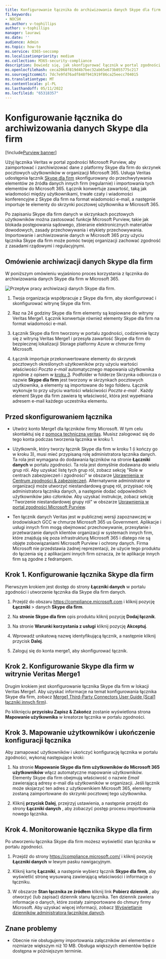 ```yaml
---
title: Konfigurowanie łącznika do archiwizowania danych Skype dla firm w Microsoft 365
f1.keywords:
- NOCSH
ms.author: v-tophillips
author: v-tophillips
manager: laurawi
ms.date: ''
audience: Admin
ms.topic: how-to
ms.service: O365-seccomp
ms.localizationpriority: medium
ms.collection: M365-security-compliance
description: Dowiedz się, jak skonfigurować łącznik w portal zgodności Microsoft Purview i używać go do importowania i archiwizowania danych z Skype dla firm do Microsoft 365.
ms.openlocfilehash: ceca2068f819d4b7bec32ab65e673b055775c217
ms.sourcegitcommit: 7dc7e9fd76adf848f941919f86ca25eecc704015
ms.translationtype: MT
ms.contentlocale: pl-PL
ms.lasthandoff: 05/11/2022
ms.locfileid: "65318357"
---
```

# <a name="set-up-a-connector-to-archive-skype-for-business-data"></a>Konfigurowanie łącznika do archiwizowania danych Skype dla firm

[!include[Purview banner](../includes/purview-rebrand-banner.md)]

Użyj łącznika Veritas w portal zgodności Microsoft Purview, aby zaimportować i zarchiwizować dane z platformy Skype dla firm do skrzynek pocztowych użytkowników w organizacji Microsoft 365. Usługa Veritas udostępnia łącznik [Skype dla firm](https://www.veritas.com/en/au/insights/merge1/skype-for-business) skonfigurowany do przechwytywania elementów ze źródła danych innych firm (regularnie) i importowania tych elementów do Microsoft 365. Łącznik konwertuje zawartość, taką jak wiadomości między użytkownikami, trwałe czaty i wiadomości konferencyjne z Skype dla firm na format wiadomości e-mail, a następnie importuje te elementy do skrzynki pocztowej użytkownika w Microsoft 365.

Po zapisaniu Skype dla firm danych w skrzynkach pocztowych użytkowników można zastosować funkcje Microsoft Purview, takie jak blokada postępowania sądowego, zbieranie elektronicznych materiałów dowodowych, zasady przechowywania i etykiety przechowywania. Importowanie i archiwizowanie danych w Microsoft 365 przy użyciu łącznika Skype dla firm może pomóc twojej organizacji zachować zgodność z zasadami rządowymi i regulacyjnymi.

## <a name="overview-of-archiving-skype-for-business-data"></a>Omówienie archiwizacji danych Skype dla firm

W poniższym omówieniu wyjaśniono proces korzystania z łącznika do archiwizowania danych Skype dla firm w Microsoft 365.

![Przepływ pracy archiwizacji danych Skype dla firm.](../media/SkypeforBusinessConnectorWorkflow.png)

1. Twoja organizacja współpracuje z Skype dla firm, aby skonfigurować i skonfigurować witrynę Skype dla firm.

2. Raz na 24 godziny Skype dla firm elementy są kopiowane do witryny Veritas Merge1. Łącznik konwertuje również elementy Skype dla firm na format wiadomości e-mail.

3. Łącznik Skype dla firm tworzony w portalu zgodności, codziennie łączy się z witryną Veritas Merge1 i przesyła zawartość Skype dla firm do bezpiecznej lokalizacji Storage platformy Azure w chmurze firmy Microsoft.

4. Łącznik importuje przekonwertowane elementy do skrzynek pocztowych określonych użytkowników przy użyciu wartości właściwości *Poczta e-mail* automatycznego mapowania użytkownika zgodnie z opisem w [kroku 3](#step-3-map-users-and-complete-the-connector-setup). Podfolder w folderze Skrzynka odbiorcza o nazwie **Skype dla firm** jest tworzony w skrzynkach pocztowych użytkownika, a elementy są importowane do tego folderu. Łącznik wykonuje to przy użyciu wartości właściwości *Poczta e-mail* . Każdy element Skype dla firm zawiera tę właściwość, która jest wypełniana adresem e-mail każdego uczestnika elementu.

## <a name="before-you-set-up-a-connector"></a>Przed skonfigurowaniem łącznika

- Utwórz konto Merge1 dla łączników firmy Microsoft. W tym celu skontaktuj się z [pomocą techniczną veritas](https://www.veritas.com/form/requestacall/ms-connectors-contact.html). Musisz zalogować się do tego konta podczas tworzenia łącznika w kroku 1.

- Użytkownik, który tworzy łącznik Skype dla firm w kroku 1 (i kończy go w kroku 3), musi mieć przypisaną rolę administratora łącznika danych. Ta rola jest wymagana do dodawania łączników na stronie **Łączniki danych** w portalu zgodności. Ta rola jest domyślnie dodawana do wielu grup ról. Aby uzyskać listę tych grup ról, zobacz sekcję "Role w centrach zabezpieczeń i zgodności" w obszarze [Uprawnienia w Centrum zgodności & zabezpieczeń](../security/office-365-security/permissions-in-the-security-and-compliance-center.md#roles-in-the-security--compliance-center). Alternatywnie administrator w organizacji może utworzyć niestandardową grupę ról, przypisać rolę administratora łącznika danych, a następnie dodać odpowiednich użytkowników jako członków. Aby uzyskać instrukcje, zobacz sekcję "Tworzenie niestandardowej grupy ról" w obszarze [Uprawnienia w portal zgodności Microsoft Purview](microsoft-365-compliance-center-permissions.md#create-a-custom-role-group).

- Ten łącznik danych Veritas jest w publicznej wersji zapoznawczej w środowiskach GCC w chmurze Microsoft 365 us Government. Aplikacje i usługi innych firm mogą obejmować przechowywanie, przesyłanie i przetwarzanie danych klientów organizacji w systemach innych firm, które znajdują się poza infrastrukturą Microsoft 365 i dlatego nie są objęte zobowiązaniami Microsoft Purview i ochrony danych. Firma Microsoft nie przedstawia żadnej reprezentacji, że użycie tego produktu do łączenia się z aplikacjami innych firm oznacza, że te aplikacje innych firm są zgodne z fedrampem.

## <a name="step-1-set-up-the-skype-for-business-connector"></a>Krok 1. Konfigurowanie łącznika Skype dla firm

Pierwszym krokiem jest dostęp do strony **Łączniki danych** w portalu zgodności i utworzenie łącznika dla Skype dla firm danych.

1. Przejdź do obszaru <https://compliance.microsoft.com> i kliknij pozycję **Łączniki** >  danych **Skype dla firm**.

2. Na **stronie Skype dla firm** opis produktu kliknij pozycję **Dodaj łącznik**.

3. Na stronie **Warunki korzystania z usługi** kliknij pozycję **Akceptuj**.

4. Wprowadź unikatową nazwę identyfikującą łącznik, a następnie kliknij przycisk **Dalej**.

5. Zaloguj się do konta merge1, aby skonfigurować łącznik.

## <a name="step-2-configure-the-skype-for-business-on-the-veritas-merge1-site"></a>Krok 2. Konfigurowanie Skype dla firm w witrynie Veritas Merge1

Drugim krokiem jest skonfigurowanie łącznika Skype dla firm w lokacji Veritas Merge1. Aby uzyskać informacje na temat konfigurowania łącznika Skype dla firm, zobacz [Merge1 Third-Party Connectors User Guide (Scal1 łączniki innych firm](https://docs.ms.merge1.globanetportal.com/Merge1%20Third-Party%20Connectors%20Skype%20for%20Business%20%20User%20Guide.pdf)).

Po kliknięciu **przycisku Zapisz & Zakończ** zostanie wyświetlona strona **Mapowanie użytkownika** w kreatorze łącznika w portalu zgodności.

## <a name="step-3-map-users-and-complete-the-connector-setup"></a>Krok 3. Mapowanie użytkowników i ukończenie konfiguracji łącznika

Aby zamapować użytkowników i ukończyć konfigurację łącznika w portalu zgodności, wykonaj następujące kroki:

1. Na stronie **Mapowanie Skype dla firm użytkowników do Microsoft 365 użytkowników** włącz automatyczne mapowanie użytkowników. Elementy Skype dla firm obejmują właściwość o nazwie *Email* zawierającą adresy e-mail dla użytkowników w organizacji. Jeśli łącznik może skojarzyć ten adres z użytkownikiem Microsoft 365, elementy zostaną zaimportowane do skrzynki pocztowej tego użytkownika.

2. Kliknij **przycisk Dalej**, przejrzyj ustawienia, a następnie przejdź do strony **Łączniki danych** , aby zobaczyć postęp procesu importowania nowego łącznika.

## <a name="step-4-monitor-the-skype-for-business-connector"></a>Krok 4. Monitorowanie łącznika Skype dla firm

Po utworzeniu łącznika Skype dla firm możesz wyświetlić stan łącznika w portalu zgodności.

1. Przejdź do strony <https://compliance.microsoft.com/> i kliknij pozycję **Łączniki danych** w lewym pasku nawigacyjnym.

2. Kliknij kartę **Łączniki**, a następnie wybierz łącznik **Skype dla firm**, aby wyświetlić stronę wysuwaną zawierającą właściwości i informacje o łączniku.

3. W obszarze **Stan łącznika ze źródłem** kliknij link **Pobierz dziennik** , aby otworzyć (lub zapisać) dziennik stanu łącznika. Ten dziennik zawiera informacje o danych, które zostały zaimportowane do chmury firmy Microsoft. Aby uzyskać więcej informacji, zobacz [Wyświetlanie dzienników administratora łączników danych](data-connector-admin-logs.md).

## <a name="known-issues"></a>Znane problemy

- Obecnie nie obsługujemy importowania załączników ani elementów o rozmiarze większym niż 10 MB. Obsługa większych elementów będzie dostępna w późniejszym terminie.
